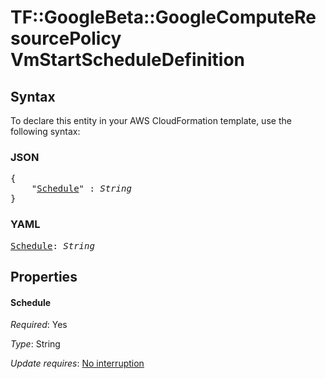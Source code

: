 # TF::GoogleBeta::GoogleComputeResourcePolicy VmStartScheduleDefinition

## Syntax

To declare this entity in your AWS CloudFormation template, use the following syntax:

### JSON

<pre>
{
    "<a href="#schedule" title="Schedule">Schedule</a>" : <i>String</i>
}
</pre>

### YAML

<pre>
<a href="#schedule" title="Schedule">Schedule</a>: <i>String</i>
</pre>

## Properties

#### Schedule

_Required_: Yes

_Type_: String

_Update requires_: [No interruption](https://docs.aws.amazon.com/AWSCloudFormation/latest/UserGuide/using-cfn-updating-stacks-update-behaviors.html#update-no-interrupt)

